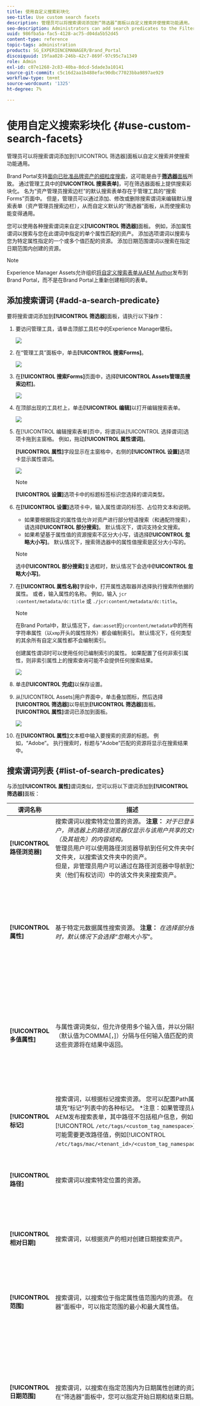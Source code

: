 ```yaml
---
title: 使用自定义搜索彩块化
seo-title: Use custom search facets
description: 管理员可以将搜索谓词添加到“筛选器”面板以自定义搜索并使搜索功能通用。
seo-description: Administrators can add search predicates to the Filters panel to customize search and make the search functionality versatile.
uuid: 986fba5a-fac5-4128-ac75-d04da5b52d45
content-type: reference
topic-tags: administration
products: SG_EXPERIENCEMANAGER/Brand_Portal
discoiquuid: 19faa028-246b-42c7-869f-97c95c7a1349
role: Admin
exl-id: c07e1268-2c83-40ba-8dcd-5dade3a10141
source-git-commit: c5c16d2aa1b488efac90dbc77023bba9897ae929
workflow-type: tm+mt
source-wordcount: '1325'
ht-degree: 7%

---
```


# 使用自定义搜索彩块化 {#use-custom-search-facets}

管理员可以将搜索谓词添加到[!UICONTROL 筛选器]面板以自定义搜索并使搜索功能通用。

Brand Portal支持[面向已批准品牌资产的细粒度搜索](../using/brand-portal-searching.md#search-using-facets-in-filters-panel)，这可能是由于&#x200B;[**筛选器**&#x200B;面板](../using/brand-portal-searching.md#search-using-facets-in-filters-panel)所致。 通过管理工具中的&#x200B;**[!UICONTROL 搜索表单]**，可在筛选器面板上提供搜索彩块化。 名为“资产管理员搜索边栏”的默认搜索表单存在于管理工具的“搜索Forms”页面中。 但是，管理员可以通过添加、修改或删除搜索谓词来编辑默认搜索表单（资产管理员搜索边栏），从而自定义默认的“筛选器”面板，从而使搜索功能变得通用。

您可以使用各种搜索谓词来自定义&#x200B;**[!UICONTROL 筛选器]**&#x200B;面板。 例如，添加属性谓词以搜索与您在此谓词中指定的单个属性匹配的资产。 添加选项谓词以搜索与您为特定属性指定的一个或多个值匹配的资源。 添加日期范围谓词以搜索在指定日期范围内创建的资源。

>[!NOTE]
>
>Experience Manager Assets允许组织[将自定义搜索表单从AEM Author](../using/publish-schema-search-facets-presets.md#publish-search-facets-to-brand-portal)发布到Brand Portal，而不是在Brand Portal上重新创建相同的表单。

## 添加搜索谓词 {#add-a-search-predicate}

要将搜索谓词添加到&#x200B;**[!UICONTROL 筛选器]**&#x200B;面板，请执行以下操作：

1. 要访问管理工具，请单击顶部工具栏中的Experience Manager徽标。

   ![](assets/aemlogo.png)

1. 在“管理工具”面板中，单击&#x200B;**[!UICONTROL 搜索Forms]**。

   ![](assets/navigation-panel-1.png)

1. 在&#x200B;**[!UICONTROL 搜索Forms]**&#x200B;页面中，选择&#x200B;**[!UICONTROL Assets管理员搜索边栏]**。

   ![](assets/search-forms-page.png)

1. 在顶部出现的工具栏上，单击&#x200B;**[!UICONTROL 编辑]**&#x200B;以打开编辑搜索表单。

   ![](assets/edit-search-form-1.png)

1. 在[!UICONTROL 编辑搜索表单]页中，将谓词从[!UICONTROL 选择谓词]选项卡拖到主窗格。 例如，拖动&#x200B;**[!UICONTROL 属性谓词]**。

   **[!UICONTROL 属性]**&#x200B;字段显示在主窗格中，右侧的&#x200B;**[!UICONTROL 设置]**&#x200B;选项卡显示属性谓词。

   ![](assets/partial-prop-predicate.png)

   >[!NOTE]
   >
   >**[!UICONTROL 设置]**&#x200B;选项卡中的标题标签标识您选择的谓词类型。

1. 在&#x200B;**[!UICONTROL 设置]**&#x200B;选项卡中，输入属性谓词的标签、占位符文本和说明。

   * 如果要根据指定的属性值允许对资产进行部分短语搜索（和通配符搜索），请选择&#x200B;**[!UICONTROL 部分搜索]**。 默认情况下，谓词支持全文搜索。
   * 如果希望基于属性值的资源搜索不区分大小写，请选择&#x200B;**[!UICONTROL 忽略大小写]**。 默认情况下，搜索筛选器中的属性值搜索是区分大小写的。

   >[!NOTE]
   >
   >选中&#x200B;**[!UICONTROL 部分搜索]**&#x200B;复选框时，默认情况下会选中&#x200B;**[!UICONTROL 忽略大小写]**。

1. 在&#x200B;**[!UICONTROL 属性名称]**&#x200B;字段中，打开属性选取器并选择执行搜索所依据的属性。 或者，输入属性的名称。 例如，输入 `jcr :content/metadata/dc:title` 或 `./jcr:content/metadata/dc:title`。

   >[!NOTE]
   >
   >在Brand Portal中，默认情况下，`dam:asset`的`jcrcontent/metadata`中的所有字符串属性（以`xmp`开头的属性除外）都会编制索引。 默认情况下，任何类型的其余所有自定义属性都不会编制索引。
   >
   >创建属性谓词时可以使用任何已编制索引的属性。 如果配置了任何非索引属性，则非索引属性上的搜索查询可能不会提供任何搜索结果。

   ![](assets/title-prop.png)

1. 单击&#x200B;**[!UICONTROL 完成]**&#x200B;以保存设置。
1. 从[!UICONTROL Assets]用户界面中，单击叠加图标，然后选择&#x200B;**[!UICONTROL 筛选器]**&#x200B;以导航到&#x200B;**[!UICONTROL 筛选器]**&#x200B;面板。 **[!UICONTROL 属性]**&#x200B;谓词已添加到面板。

   ![](assets/property-filter-panel.png)

1. 在&#x200B;**[!UICONTROL 属性]**&#x200B;文本框中输入要搜索的资源的标题。 例如，“Adobe”。 执行搜索时，标题与“Adobe”匹配的资源将显示在搜索结果中。

## 搜索谓词列表 {#list-of-search-predicates}

与添加&#x200B;**[!UICONTROL 属性]**&#x200B;谓词类似，您可以将以下谓词添加到&#x200B;**[!UICONTROL 筛选器]**&#x200B;面板：

| **谓词名称** | **描述** | **属性** |
|-------|-------|----------|
| **[!UICONTROL 路径浏览器]** | 搜索谓词以搜索特定位置的资源。 **注意：** *对于已登录的用户，筛选器上的路径浏览器仅显示与该用户共享的文件夹（及其祖先）的内容结构。* <br>管理员用户可以使用路径浏览器导航到任何文件夹中的该文件夹，以搜索该文件夹中的资产。 <br>但是，非管理员用户可以通过在路径浏览器中导航到文件夹（他们有权访问）中的该文件夹来搜索资产。 | <ul><li>字段标签</li><li>路径</li><li>描述</li></ul> |
| **[!UICONTROL 属性]** | 基于特定元数据属性搜索资源。 **注意：** *在选择部分搜索时，默认情况下会选择“忽略大小写”*。 | <ul><li>字段标签</li><li>占位符</li><li>属性名称</li><li>部分搜索</li><li>忽略大小写</li><li> 描述</li></ul> |
| **[!UICONTROL 多值属性]** | 与属性谓词类似，但允许使用多个输入值，并以分隔符（默认值为COMMA[，]）分隔与任何输入值匹配的资源，这些资源将在结果中返回。 | <ul><li>字段标签</li><li>占位符</li><li>属性名称</li><li>分隔符支持</li><li>忽略大小写</li><li>描述</li></ul> |
| **[!UICONTROL 标记]** | 搜索谓词，以根据标记搜索资源。 您可以配置Path属性以填充“标记”列表中的各种标记。 *注意：如果管理员从AEM发布搜索表单，其中路径不包括租户信息，例如[!UICONTROL `/etc/tags/<custom_tag_namespace>`]，则可能需要更改路径值，例如[!UICONTROL `/etc/tags/mac/<tenant_id>/<custom_tag_namespace>`]。 | <ul><li>字段标签</li><li>属性名称</li><li>路径</li><li>描述</li></ul> |
| **[!UICONTROL 路径]** | 搜索谓词以搜索特定位置的资源。 | <ul><li>字段标签</li><li>路径</li><li>描述</li></ul> |                                                     |
| **[!UICONTROL 相对日期]** | 搜索谓词，以根据资产的相对创建日期搜索资产。 | <ul><li>字段标签</li><li>属性名称</li><li>相对日期</li></ul> |
| **[!UICONTROL 范围]** | 搜索谓词，以搜索位于指定属性值范围内的资源。 在“筛选器”面板中，可以指定范围的最小和最大属性值。 | <ul><li>字段标签</li><li>属性名称</li><li>描述</li></ul> |
| **[!UICONTROL 日期范围]** | 搜索谓词，以搜索在指定范围内为日期属性创建的资源。 在“筛选器”面板中，您可以指定开始日期和结束日期。 | <ul><li>字段标签</li><li>占位符</li><li>属性名称</li><li>范围文本（自）</li><li>范围文本（至）</li><li>描述</li></ul> |
| **[!UICONTROL 日期]** | 基于日期属性的基于滑块的资源搜索的搜索谓词。 | <ul><li>字段标签</li><li>属性名称</li><li>描述</li></ul> |
| **[!UICONTROL 文件大小]** | 搜索谓词，以基于资产的大小进行搜索。 | <ul><li>字段标签</li><li>属性名称</li><li>路径</li><li>描述</li></ul> |
| **[!UICONTROL 上次修改的资产]** | 搜索谓词，以根据上次修改日期搜索资源。 | <ul><li>字段标签</li><li>属性名称</li><li>描述</li></ul> |
| **[!UICONTROL 审批状态]** | 搜索谓词，以基于审批元数据属性搜索资源。 默认属性名称为&#x200B;**dam：status**。 | <ul><li>字段标签</li><li>属性名称</li><li>描述</li></ul> |
| **[!UICONTROL 签出状态]** | 搜索谓词，用于在从AEM Assets发布资源时根据资源的签出状态搜索资源。 | <ul><li>字段标签</li><li>属性名称</li><li>描述</li></ul> |
| **[!UICONTROL 签出者]** | 搜索谓词，以根据已签出资源的用户搜索资源。 | <ul><li>字段标签</li><li>属性名称</li><li>描述</li></ul> |
| **[!UICONTROL 到期状态]** | 搜索谓词，以根据到期状态搜索资源。 | <ul><li>字段标签</li><li>属性名称</li><li>描述</li></ul> |
| **[!UICONTROL 收藏集成员]** | 搜索谓词，用于根据资产是否为收藏集的一部分来搜索资产。 | 描述 |
| **[!UICONTROL 隐藏]** | 此谓词对最终用户不可见，用于通常用于将搜索结果类型限制为&#x200B;**dam：Asset**&#x200B;的任何隐藏约束。 | <ul><li>字段标签</li><li>属性名称</li><li>描述</li></ul> |

>[!NOTE]
>
>* 请勿使用&#x200B;**[!UICONTROL 选项谓词]**、**[!UICONTROL Publish状态谓词]**&#x200B;和&#x200B;**[!UICONTROL 评级谓词]**，因为这些谓词在Brand Portal中不起作用。
>* Brand Portal不支持文件夹类型谓词`(nt:folder type)`，这可能导致性能问题。 如果它存在于已发布的自定义搜索表单中，则可以通过编辑搜索表单将其删除。

## 删除搜索谓词 {#delete-a-search-predicate}

要删除搜索谓词，请执行以下步骤：

1. 单击Adobe徽标可访问管理工具。

   ![](assets/aemlogo.png)

1. 在“管理工具”面板中，单击&#x200B;**[!UICONTROL 搜索Forms]**。

   ![](assets/navigation-panel-2.png)

1. 在&#x200B;**[!UICONTROL 搜索Forms]**&#x200B;页面中，选择&#x200B;**[!UICONTROL Assets管理员搜索边栏]**。

   ![](assets/search-forms-page.png)

1. 在顶部出现的工具栏上，单击&#x200B;**[!UICONTROL 编辑]**&#x200B;以打开编辑搜索表单。

   ![](assets/edit-search-form-2.png)

1. 在[!UICONTROL 编辑搜索表单]页面中，从主窗格中选择要删除的谓词。 例如，选择&#x200B;**[!UICONTROL 属性谓词]**。

   右侧的&#x200B;**[!UICONTROL 设置]**&#x200B;选项卡显示属性谓词字段。

1. 要删除属性谓词，请单击框图标。 在&#x200B;**[!UICONTROL 删除字段]**&#x200B;对话框中，单击&#x200B;**[!UICONTROL 删除]**&#x200B;以确认删除操作。

   **[!UICONTROL 属性谓词]**&#x200B;字段已从主窗格中删除，**[!UICONTROL 设置]**&#x200B;选项卡变为空。

   ![](assets/search-form-delete-predicate.png)

1. 要保存更改，请单击工具栏中的&#x200B;**[!UICONTROL 完成]**。
1. 从&#x200B;**[!UICONTROL Assets]**&#x200B;用户界面中，单击叠加图标，然后选择&#x200B;**[!UICONTROL 筛选器]**&#x200B;以导航到&#x200B;**[!UICONTROL 筛选器]**&#x200B;面板。 **[!UICONTROL 属性]**&#x200B;谓词已从面板中删除。

   ![](assets/property-predicate-removed.png)
